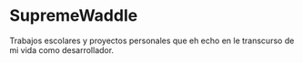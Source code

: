 # SupremeWaddle
Trabajos escolares y proyectos personales que  eh echo en le transcurso de mi vida como desarrollador. 
